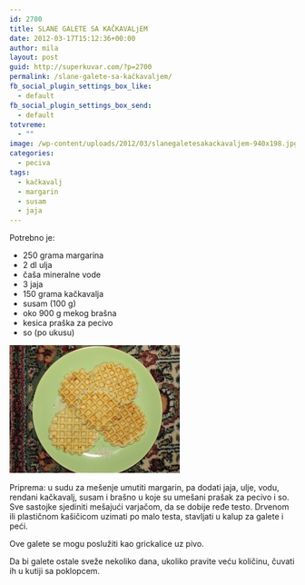 ```yaml
---
id: 2700
title: SLANE GALETE SA KAČKAVALjEM
date: 2012-03-17T15:12:36+00:00
author: mila
layout: post
guid: http://superkuvar.com/?p=2700
permalink: /slane-galete-sa-kačkavaljem/
fb_social_plugin_settings_box_like:
  - default
fb_social_plugin_settings_box_send:
  - default
totvreme:
  - ""
image: /wp-content/uploads/2012/03/slanegaletesakackavaljem-940x198.jpg
categories:
  - peciva
tags:
  - kačkavalj
  - margarin
  - susam
  - jaja
---
```

Potrebno je:

  * 250 grama margarina
  * 2 dl ulja
  * čaša mineralne vode
  * 3 jaja
  * 150 grama kačkavalja
  * susam (100 g)
  * oko 900 g mekog brašna
  * kesica praška za pecivo
  * so (po ukusu)

[<img class="alignnone size-medium wp-image-9388" src="/wp-content/uploads/2012/03/slanegaletesakackavaljem-300x225.jpg" alt="slanegaletesakackavaljem" width="300" height="225" />](/wp-content/uploads/2012/03/slanegaletesakackavaljem.jpg)

Priprema: u sudu za mešenje umutiti margarin, pa dodati jaja, ulje, vodu, rendani kačkavalj, susam i brašno u koje su umešani prašak za pecivo i so. Sve sastojke sjediniti mešajući varjačom, da se dobije ređe testo. Drvenom ili plastičnom kašičicom uzimati po malo testa, stavljati u kalup za galete i peći.

Ove galete se mogu poslužiti kao grickalice uz pivo.

Da bi galete ostale sveže nekoliko dana, ukoliko pravite veću količinu, čuvati ih u kutiji sa poklopcem.